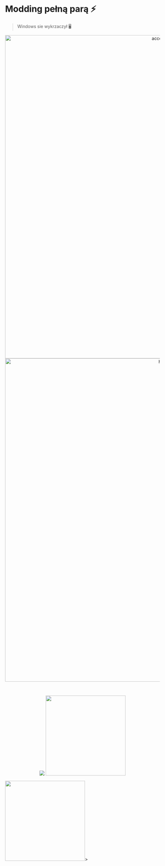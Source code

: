 # Modding pełną parą ⚡
> Windows sie wykrzaczył 🖥️

<p align="center">
  <img src="https://i.wpimg.pl/1280x/filerepo.grupawp.pl/api/v1/display/embed/cdf45887-0724-44e9-84a8-1961e271b390" width="1050" alt="accessibility text">
  <img src="https://neosmart.net/wiki/wp-content/uploads/sites/5/2014/06/0x000000D1.png" width="1050" title="hover text">
</p>
<br>
<p align="center">
  <img src="https://scontent-frx5-1.xx.fbcdn.net/v/t1.6435-9/fr/cp0/e15/q65/155463020_10158944036682207_2531884502994068218_n.jpg?_nc_cat=111&ccb=1-5&_nc_sid=8024bb&efg=eyJpIjoidCJ9&_nc_ohc=UgwVPc2cdQsAX8j1lmw&_nc_ht=scontent-frx5-1.xx&oh=00_AT8DPYEn1CYKNgB-emoZDH5Maxt2dNA6yTFuYX0BaDPL4g&oe=61F40BC3">
  <img src="https://i1.kwejk.pl/k/obrazki/2021/01/kyjIgf0CiabAESUW.jpg" width="260">
  
  <img src="https://scontent-frt3-2.xx.fbcdn.net/v/t1.6435-9/fr/cp0/e15/q65/131909406_3755871087797448_4244717161392009534_n.jpg?_nc_cat=103&ccb=1-5&_nc_sid=8024bb&efg=eyJpIjoidCJ9&_nc_ohc=GWUiMrA77nAAX9sRgPI&_nc_ht=scontent-frt3-2.xx&oh=00_AT97rA3G1c_WdAzyi1OKn9jo1YxBe4rofoSluJa-1KWpxg&oe=61F5A4A4" width="260">>
</p>
